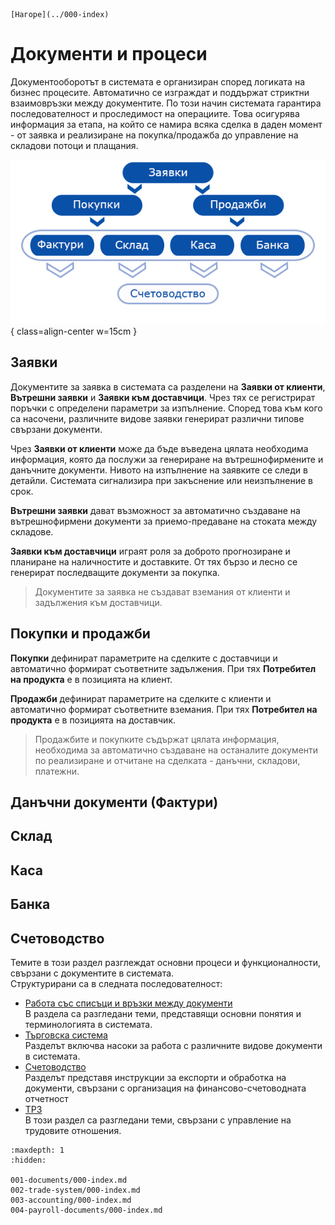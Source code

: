 ```{only} html
[Нагоре](../000-index)
```
# Документи и процеси

Документооборотът в системата е организиран според логиката на бизнес процесите. Автоматично се изграждат и поддържат стриктни взаимовръзки между документите. По този начин системата гарантира последователност и проследимост на операциите. Това осигурява информация за етапа, на който се намира всяка сделка в даден момент - от заявка и реализиране на покупка/продажба до управление на складови потоци и плащания.  


![](901-index.png){ class=align-center w=15cm }

## Заявки

Документите за заявка в системата са разделени на **Заявки от клиенти**, **Вътрешни заявки** и **Заявки към доставчици**. Чрез тях се регистрират поръчки с определени параметри за изпълнение. Според това към кого са насочени, различните видове заявки генерират различни типове свързани документи.  

Чрез **Заявки от клиенти** може да бъде въведена цялата необходима информация, която да послужи за генериране на вътрешнофирмените и данъчните документи. Нивото на изпълнение на заявките се следи в детайли. Системата сигнализира при закъснение или неизпълнение в срок.   

**Вътрешни заявки** дават възможност за автоматично създаване на вътрешнофирмени документи за приемо-предаване на стоката между складове.  

**Заявки към доставчици** играят роля за доброто прогнозиране и планиране на наличностите и доставките. От тях бързо и лесно се генерират последващите документи за покупка.  

> Документите за заявка не създават вземания от клиенти и задължения към доставчици.  

## Покупки и продажби

**Покупки** дефинират параметрите на сделките с доставчици и автоматично формират съответните задължения. При тях **Потребител на продукта** е в позицията на клиент.  

**Продажби** дефинират параметрите на сделките с клиенти и автоматично формират съответните вземания. При тях **Потребител на продукта** е в позицията на доставчик.  

> Продажбите и покупките съдържат цялата информация, необходима за автоматично създаване на останалите документи по реализиране и отчитане на сделката - данъчни, складови, платежни.  

## Данъчни документи (Фактури)



## Склад



## Каса



## Банка



## Счетоводство



Темите в този раздел разглеждат основни процеси и функционалности, свързани с документите в системата.  
Структурирани са в следната последователност:  

 - [Работа със списъци и връзки между документи](001-documents/000-index.md)  
В раздела са разгледани теми, представящи основни понятия и терминологията в системата.
 - [Търговска система](002-trade-system/000-index.md)  
Разделът включва насоки за работа с различните видове документи в системата.  
 - [Счетоводство](003-accounting/000-index.md)  
Разделът представя инструкции за експорти и обработка на документи, свързани с организация на финансово-счетоводната отчетност
 - [ТРЗ](004-payroll-documents/000-index.md)  
В този раздел са разгледани теми, свързани с управление на трудовите отношения.  

 ```{toctree}
:maxdepth: 1
:hidden:

001-documents/000-index.md
002-trade-system/000-index.md
003-accounting/000-index.md
004-payroll-documents/000-index.md
```
